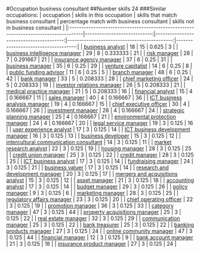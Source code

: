 #Occupation business consultant
##Number skills 24
###Similar occupations:
| occupation                                                                          |   skills in this occupation |   skills that match business consultant |   percentage match with business consultant |   skills not in business consultant |
|:------------------------------------------------------------------------------------|----------------------------:|----------------------------------------:|--------------------------------------------:|------------------------------------:|
| [business analyst](business_analyst.md)                                             |                          18 |                                      15 |                                    0.625    |                                   3 |
| [business intelligence manager](business_intelligence_manager.md)                   |                          29 |                                       8 |                                    0.333333 |                                  21 |
| [risk manager](risk_manager.md)                                                     |                          28 |                                       7 |                                    0.291667 |                                  21 |
| [insurance agency manager](insurance_agency_manager.md)                             |                          37 |                                       6 |                                    0.25     |                                  31 |
| [business manager](business_manager.md)                                             |                          35 |                                       6 |                                    0.25     |                                  29 |
| [venture capitalist](venture_capitalist.md)                                         |                          14 |                                       6 |                                    0.25     |                                   8 |
| [public funding advisor](public_funding_advisor.md)                                 |                          11 |                                       6 |                                    0.25     |                                   5 |
| [branch manager](branch_manager.md)                                                 |                          48 |                                       6 |                                    0.25     |                                  42 |
| [bank manager](bank_manager.md)                                                     |                          33 |                                       5 |                                    0.208333 |                                  28 |
| [chief marketing officer](chief_marketing_officer.md)                               |                          24 |                                       5 |                                    0.208333 |                                  19 |
| [investor relations manager](investor_relations_manager.md)                         |                          26 |                                       5 |                                    0.208333 |                                  21 |
| [medical practice manager](medical_practice_manager.md)                             |                          21 |                                       5 |                                    0.208333 |                                  16 |
| [financial analyst](financial_analyst.md)                                           |                          15 |                                       4 |                                    0.166667 |                                  11 |
| [sales manager](sales_manager.md)                                                   |                          40 |                                       4 |                                    0.166667 |                                  36 |
| [ICT business analysis manager](ICT_business_analysis_manager.md)                   |                          19 |                                       4 |                                    0.166667 |                                  15 |
| [chief executive officer](chief_executive_officer.md)                               |                          30 |                                       4 |                                    0.166667 |                                  26 |
| [investment manager](investment_manager.md)                                         |                          28 |                                       4 |                                    0.166667 |                                  24 |
| [strategic planning manager](strategic_planning_manager.md)                         |                          25 |                                       4 |                                    0.166667 |                                  21 |
| [environmental protection manager](environmental_protection_manager.md)             |                          24 |                                       4 |                                    0.166667 |                                  20 |
| [legal service manager](legal_service_manager.md)                                   |                          19 |                                       3 |                                    0.125    |                                  16 |
| [user experience analyst](user_experience_analyst.md)                               |                          17 |                                       3 |                                    0.125    |                                  14 |
| [ICT business development manager](ICT_business_development_manager.md)             |                          16 |                                       3 |                                    0.125    |                                  13 |
| [business developer](business_developer.md)                                         |                          15 |                                       3 |                                    0.125    |                                  12 |
| [intercultural communication consultant](intercultural_communication_consultant.md) |                          14 |                                       3 |                                    0.125    |                                  11 |
| [market research analyst](market_research_analyst.md)                               |                          22 |                                       3 |                                    0.125    |                                  19 |
| [housing manager](housing_manager.md)                                               |                          28 |                                       3 |                                    0.125    |                                  25 |
| [credit union manager](credit_union_manager.md)                                     |                          25 |                                       3 |                                    0.125    |                                  22 |
| [credit manager](credit_manager.md)                                                 |                          28 |                                       3 |                                    0.125    |                                  25 |
| [ICT business analyst](ICT_business_analyst.md)                                     |                          17 |                                       3 |                                    0.125    |                                  14 |
| [fundraising manager](fundraising_manager.md)                                       |                          24 |                                       3 |                                    0.125    |                                  21 |
| [business valuer](business_valuer.md)                                               |                          17 |                                       3 |                                    0.125    |                                  14 |
| [research and development manager](research_and_development_manager.md)             |                          20 |                                       3 |                                    0.125    |                                  17 |
| [mergers and acquisitions analyst](mergers_and_acquisitions_analyst.md)             |                          15 |                                       3 |                                    0.125    |                                  12 |
| [asset manager](asset_manager.md)                                                   |                          21 |                                       3 |                                    0.125    |                                  18 |
| [accounting analyst](accounting_analyst.md)                                         |                          17 |                                       3 |                                    0.125    |                                  14 |
| [budget manager](budget_manager.md)                                                 |                          29 |                                       3 |                                    0.125    |                                  26 |
| [policy manager](policy_manager.md)                                                 |                           9 |                                       3 |                                    0.125    |                                   6 |
| [marketing manager](marketing_manager.md)                                           |                          28 |                                       3 |                                    0.125    |                                  25 |
| [regulatory affairs manager](regulatory_affairs_manager.md)                         |                          23 |                                       3 |                                    0.125    |                                  20 |
| [chief operating officer](chief_operating_officer.md)                               |                          22 |                                       3 |                                    0.125    |                                  19 |
| [promotion manager](promotion_manager.md)                                           |                          36 |                                       3 |                                    0.125    |                                  33 |
| [category manager](category_manager.md)                                             |                          47 |                                       3 |                                    0.125    |                                  44 |
| [property acquisitions manager](property_acquisitions_manager.md)                   |                          25 |                                       3 |                                    0.125    |                                  22 |
| [real estate manager](real_estate_manager.md)                                       |                          32 |                                       3 |                                    0.125    |                                  29 |
| [communication manager](communication_manager.md)                                   |                          25 |                                       3 |                                    0.125    |                                  22 |
| [bank treasurer](bank_treasurer.md)                                                 |                          25 |                                       3 |                                    0.125    |                                  22 |
| [banking products manager](banking_products_manager.md)                             |                          27 |                                       3 |                                    0.125    |                                  24 |
| [online community manager](online_community_manager.md)                             |                          47 |                                       3 |                                    0.125    |                                  44 |
| [financial manager](financial_manager.md)                                           |                          12 |                                       3 |                                    0.125    |                                   9 |
| [bank account manager](bank_account_manager.md)                                     |                          21 |                                       3 |                                    0.125    |                                  18 |
| [insurance product manager](insurance_product_manager.md)                           |                          27 |                                       3 |                                    0.125    |                                  24 |
